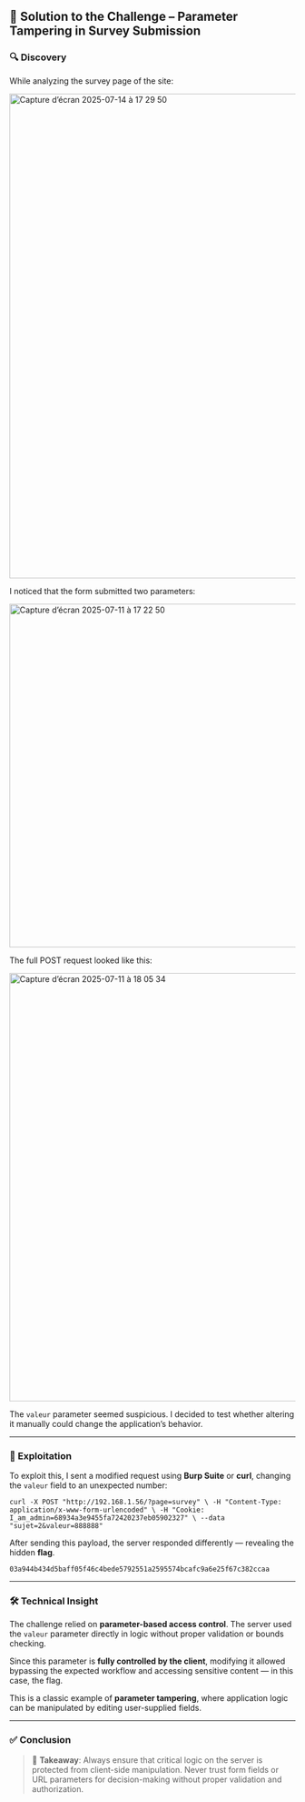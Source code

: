 ## 🧩 Solution to the Challenge – Parameter Tampering in Survey Submission

### 🔍 Discovery

While analyzing the survey page of the site:

<img width="1437" height="852" alt="Capture d’écran 2025-07-14 à 17 29 50" src="https://github.com/user-attachments/assets/335308cd-410e-4f80-b83e-05e7c5c8508a" />


I noticed that the form submitted two parameters:

<img width="1136" height="604" alt="Capture d’écran 2025-07-11 à 17 22 50" src="https://github.com/user-attachments/assets/075c3ed3-5c03-4626-ab92-3055cd845003" />


The full POST request looked like this:

<img width="1422" height="753" alt="Capture d’écran 2025-07-11 à 18 05 34" src="https://github.com/user-attachments/assets/79d1157f-3826-4ba8-9584-1bfb259ea1b7" />


The `valeur` parameter seemed suspicious. I decided to test whether altering it manually could change the application’s behavior.

---

### 🧪 Exploitation

To exploit this, I sent a modified request using **Burp Suite** or **curl**, changing the `valeur` field to an unexpected number:

``curl -X POST "http://192.168.1.56/?page=survey" \
  -H "Content-Type: application/x-www-form-urlencoded" \
  -H "Cookie: I_am_admin=68934a3e9455fa72420237eb05902327" \
  --data "sujet=2&valeur=888888"``

After sending this payload, the server responded differently — revealing the hidden **flag**.

```03a944b434d5baff05f46c4bede5792551a2595574bcafc9a6e25f67c382ccaa```

---

### 🛠️ Technical Insight

The challenge relied on **parameter-based access control**. The server used the `valeur` parameter directly in logic without proper validation or bounds checking.

Since this parameter is **fully controlled by the client**, modifying it allowed bypassing the expected workflow and accessing sensitive content — in this case, the flag.

This is a classic example of **parameter tampering**, where application logic can be manipulated by editing user-supplied fields.

---

### ✅ Conclusion

> 🧠 **Takeaway**: Always ensure that critical logic on the server is protected from client-side manipulation. Never trust form fields or URL parameters for decision-making without proper validation and authorization.
